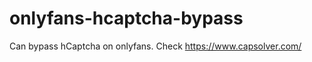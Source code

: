 # onlyfans-hcaptcha-bypass
Can bypass hCaptcha on onlyfans. Check https://www.capsolver.com/ 












































                                                                                               